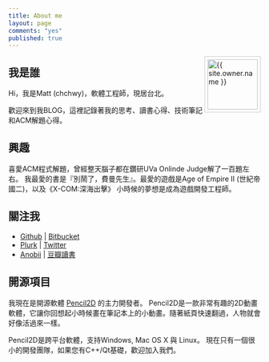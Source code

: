 ```yaml
---
title: About me
layout: page
comments: "yes"
published: true
---
```


<img src="{{ site.owner.avatar }}" alt="{{ site.owner.name }}" class="avatar" style="width: 100px; margin: 0 0 8px; border: solid 1px #ccc; float: right; padding: 5px;" />

## 我是誰

Hi，我是Matt (chchwy)，軟體工程師，現居台北。

歡迎來到我BLOG，這裡記錄著我的思考、讀書心得、技術筆記和ACM解題心得。

## 興趣

喜愛ACM程式解題，曾經整天腦子都在鑽研UVa Onlinde Judge解了一百題左右。
我最愛的書是『別鬧了，費曼先生』。最愛的遊戲是Age of Empire II (世紀帝國二)，以及《X-COM:深海出擊》
小時候的夢想是成為遊戲開發工程師。

## 關注我

* [Github](http://github.com/chchwy) | [Bitbucket](http://bitbucket.org/chchwy)
* [Plurk](http://www.plurk.com/chchwy) | [Twitter](http://twitter.com/chchwy)
* [Anobii](http://www.anobii.com/chchwy) | [豆瓣讀書](http://book.douban.com/people/65684654/)

## 開源項目

我現在是開源軟體 [Pencil2D][0] 的主力開發者。
Pencil2D是一款非常有趣的2D動畫軟體，它讓你回想起小時候畫在筆記本上的小動畫。隨著紙頁快速翻過，人物就會好像活過來一樣。

Pencil2D是跨平台軟體，支持Windows, Mac OS X 與 Linux。
現在只有一個很小的開發團隊，如果您有C++/Qt基礎，歡迎加入我們。


[0]: http://pencil2d.org "Pencil2D"